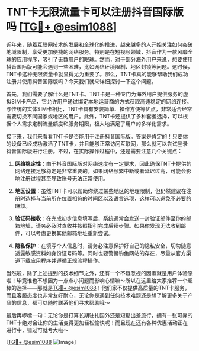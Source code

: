 # TNT卡无限流量卡可以注册抖音国际版吗 [[TG💪+ @esim1088](https://t.me/s/esim1088)]

近年来，随着互联网技术的发展和全球化的推进，越来越多的人开始关注如何突破地域限制，享受更加便捷的网络服务。特别是在短视频领域，抖音作为一款风靡全球的应用程序，吸引了无数用户的眼球。然而，对于部分海外用户来说，想要使用抖音国际版可能会遇到一些困难，比如网络环境限制、地区封锁等问题。这时候，TNT卡这种无限流量卡就显得尤为重要了。那么，TNT卡真的能够帮助我们成功注册并使用抖音国际版吗？今天我们就来详细探讨一下这个问题。

首先，我们需要了解什么是TNT卡。TNT卡是一种专门为海外用户提供服务的虚拟SIM卡产品，它允许用户通过绑定本地运营商的方式获取高速稳定的网络连接。与传统的实体SIM卡相比，TNT卡具有安装简单、操作方便等优点，非常适合经常需要切换不同国家或地区的用户。此外，TNT卡还提供了多种套餐选择，可以根据个人需求定制流量额度和服务期限，极大地满足了用户的多样化需求。

接下来，我们来看看TNT卡是否能用于注册抖音国际版。答案是肯定的！只要你的设备已经成功激活了TNT卡，并且能够正常访问互联网，那么就可以尝试登录抖音国际版进行注册。不过，在实际操作过程中，还是需要注意几个关键点：

1. **网络稳定性**：由于抖音国际版对网络速度有一定要求，因此确保TNT卡提供的网络连接足够稳定是非常重要的。如果网络频繁中断或者延迟过高，可能会影响注册过程甚至导致账号无法正常使用。

2. **地区设置**：虽然TNT卡可以帮助你绕过某些地区的地理限制，但仍然建议在注册时选择与当前所在位置相符的时间区以及语言选项，这样可以避免不必要的麻烦。

3. **验证码接收**：在完成初步信息填写后，系统通常会发送一封验证邮件至你的邮箱地址，请务必及时查收并按照指引完成后续步骤。如果你发现无法收到邮件，可以考虑更换其他邮箱地址重新尝试。

4. **隐私保护**：在填写个人信息时，请务必注意保护好自己的隐私安全，切勿随意透露敏感资料如身份证号码等。同时也要警惕钓鱼网站的存在，尽量从官方渠道下载应用程序并遵循正规流程操作。

当然啦，除了上述提到的技术细节之外，还有一个不容忽视的因素就是用户体验感啦！毕竟谁也不想因为一点点小问题而影响心情嘛～所以在这里给大家推荐一个超棒的选择——那就是[TG💪+ @esim1088](https://t.me/s/esim1088)！他们家不仅提供高质量的TNT卡服务，而且客服态度也非常友好耐心，无论你是遇到任何技术难题还是想了解更多关于产品的信息，都可以随时联系他们寻求帮助哦～

最后再啰嗦一句：无论你是打算长期驻扎国外还是短期出差旅行，拥有一张可靠的TNT卡绝对会让你的生活变得更加轻松愉快呢！而且现在还有各种优惠活动正在进行中，错过可就亏大啦～

[[TG💪+ @esim1088](https://t.me/s/esim1088) ![Image](https://i.postimg.cc/4NQfJmqS/Snipaste-2025-05-13-00-14-12.png)]